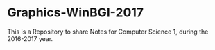 # Graphics-WinBGI-2017
This is a Repository to share Notes for Computer Science 1, during the 2016-2017 year.
